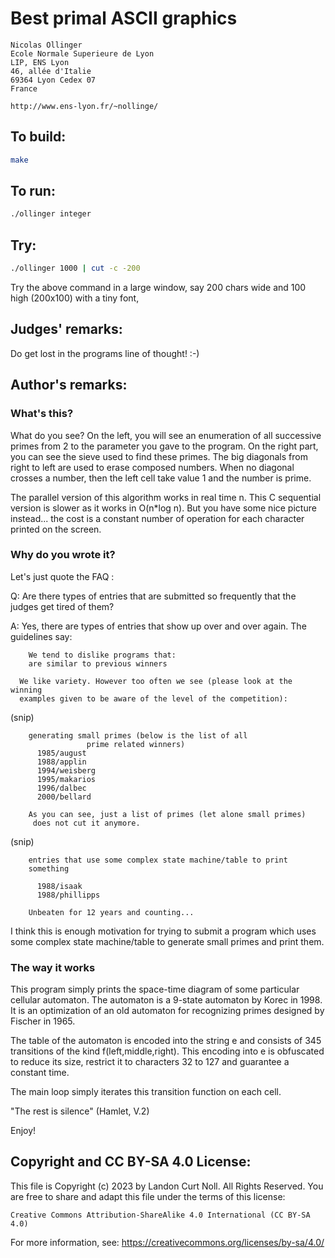 # Best primal ASCII graphics

    Nicolas Ollinger
    Ecole Normale Superieure de Lyon
    LIP, ENS Lyon
    46, allée d'Italie
    69364 Lyon Cedex 07
    France

    http://www.ens-lyon.fr/~nollinge/

## To build:

```sh
make
```

## To run:

```sh
./ollinger integer
```

## Try:

```sh
./ollinger 1000 | cut -c -200
```

Try the above command in a large window, say 200 chars wide and 100
high (200x100) with a tiny font,

## Judges' remarks:

Do get lost in the programs line of thought!  :-)

## Author's remarks:

### What's this?

What do you see? On the left, you will see an enumeration of all successive
primes from 2 to the parameter you gave to the program. On the right part,
you can see the sieve used to find these primes. The big diagonals from
right to left are used to erase composed numbers. When no diagonal crosses
a number, then the left cell take value 1 and the number is prime.

The parallel version of this algorithm works in real time n. This C
sequential version is slower as it works in O(n*log n). But you have some
nice picture instead... the cost is a constant number of operation for each
character printed on the screen.

### Why do you wrote it?

Let's just quote the FAQ :

Q: Are there types of entries that are submitted so frequently that the
   judges get tired of them?

A: Yes, there are types of entries that show up over and over again.
   The guidelines say:

	    We tend to dislike programs that:
	    are similar to previous winners

      We like variety. However too often we see (please look at the winning
      examples given to be aware of the level of the competition):

(snip)

	    generating small primes (below is the list of all
				     prime related winners)
		  1985/august
		  1988/applin
		  1994/weisberg
		  1995/makarios
		  1996/dalbec
		  2000/bellard

	    As you can see, just a list of primes (let alone small primes)
	     does not cut it anymore.

(snip)

	    entries that use some complex state machine/table to print
	    something

		  1988/isaak
		  1988/phillipps

	    Unbeaten for 12 years and counting...

I think this is enough motivation for trying to submit a program which uses
some complex state machine/table to generate small primes and print them.

### The way it works

This program simply prints the space-time diagram of some particular
cellular automaton. The automaton is a 9-state automaton by Korec in 1998.
It is an optimization of an old automaton for recognizing primes designed
by Fischer in 1965.

The table of the automaton is encoded into the string e and consists of
345 transitions of the kind f(left,middle,right). This encoding into e
is obfuscated to reduce its size, restrict it to characters 32 to 127 and
guarantee a constant time.

The main loop simply iterates this transition function on each cell.

"The rest is silence" (Hamlet, V.2)

Enjoy!

## Copyright and CC BY-SA 4.0 License:

This file is Copyright (c) 2023 by Landon Curt Noll.  All Rights Reserved.
You are free to share and adapt this file under the terms of this license:

    Creative Commons Attribution-ShareAlike 4.0 International (CC BY-SA 4.0)

For more information, see: https://creativecommons.org/licenses/by-sa/4.0/
